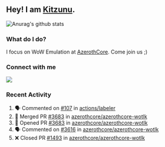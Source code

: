 ## Hey! I am [Kitzunu](https://Github.com/Kitzunu).

![Anurag's github stats](https://github-readme-stats.kitzunu.vercel.app/api?username=Kitzunu&show_icons=true)

### What do I do?

I focus on WoW Emulation at [AzerothCore](https://Github.com/AzerothCore). Come join us ;)

### Connect with me
[![](https://img.shields.io/badge/AzerothCore%20Discord-Connect%20with%20me!-green)](https://discord.com/invite/gkt4y2x)

### Recent Activity

<!--START_SECTION:activity-->
1. 🗣 Commented on [#107](https://github.com/actions/labeler/issues/107) in [actions/labeler](https://github.com/actions/labeler)
2. 🎉 Merged PR [#3683](https://github.com/azerothcore/azerothcore-wotlk/pull/3683) in [azerothcore/azerothcore-wotlk](https://github.com/azerothcore/azerothcore-wotlk)
3. 💪 Opened PR [#3683](https://github.com/azerothcore/azerothcore-wotlk/pull/3683) in [azerothcore/azerothcore-wotlk](https://github.com/azerothcore/azerothcore-wotlk)
4. 🗣 Commented on [#3616](https://github.com/azerothcore/azerothcore-wotlk/issues/3616) in [azerothcore/azerothcore-wotlk](https://github.com/azerothcore/azerothcore-wotlk)
5. ❌ Closed PR [#1493](https://github.com/azerothcore/azerothcore-wotlk/pull/1493) in [azerothcore/azerothcore-wotlk](https://github.com/azerothcore/azerothcore-wotlk)
<!--END_SECTION:activity-->
